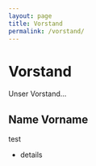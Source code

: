 ```yaml
---
layout: page
title: Vorstand
permalink: /vorstand/
---
```

# Vorstand

Unser Vorstand…

## Name Vorname

test

* details
